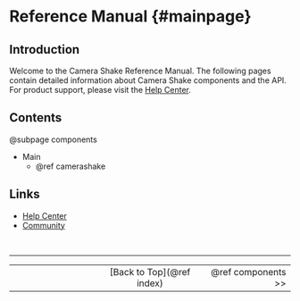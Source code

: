 Reference Manual {#mainpage}
===

## Introduction
Welcome to the Camera Shake Reference Manual. The following pages contain
detailed information about Camera Shake components and the API. For product
support, please visit the [Help Center](https://support.thinksquirrel.com/hc/categories/200174794-Camera-Shake).

## Contents

@subpage components

- Main
	- @ref camerashake

## Links

- [Help Center](https://support.thinksquirrel.com/hc/categories/200174794-Camera-Shake)
- [Community](https://support.thinksquirrel.com/hc/communities/public/topics/200145264-Camera-Shake)

<br>

---
<table width=80% align=center><tr>
<td width=33% align=left></td>
<td width=34% align=center>[Back to Top](@ref index)</td>
<td width=33% align=right>@ref components >></td>
</tr></table>
